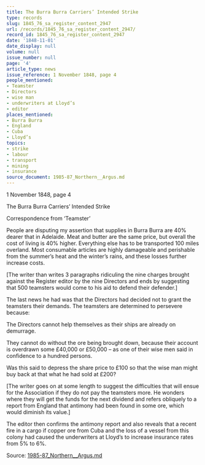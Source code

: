 ```yaml
---
title: The Burra Burra Carriers’ Intended Strike
type: records
slug: 1845_76_sa_register_content_2947
url: /records/1845_76_sa_register_content_2947/
record_id: 1845_76_sa_register_content_2947
date: '1848-11-01'
date_display: null
volume: null
issue_number: null
page: '4'
article_type: news
issue_reference: 1 November 1848, page 4
people_mentioned:
- Teamster
- Directors
- wise man
- underwriters at Lloyd’s
- editor
places_mentioned:
- Burra Burra
- England
- Cuba
- Lloyd’s
topics:
- strike
- labour
- transport
- mining
- insurance
source_document: 1985-87_Northern__Argus.md
---
```


1 November 1848, page 4

The Burra Burra Carriers’ Intended Strike

Correspondence from ‘Teamster’

People are disputing my assertion that supplies in Burra Burra are 40% dearer that in Adelaide.  Meat and butter are the same price, but overall the cost of living is 40% higher.  Everything else has to be transported 100 miles overland.  Most consumable articles are highly damageable and perishable from the summer’s heat and the winter’s rains, and these losses further increase costs.

[The writer than writes 3 paragraphs ridiculing the nine charges brought against the Register editor by the nine Directors and ends by suggesting that 500 teamsters would come to his aid to defend their defender.]

The last news he had was that the Directors had decided not to grant the teamsters their demands.  The teamsters are determined to persevere because:

The Directors cannot help themselves as their ships are already on demurrage.

They cannot do without the ore being brought down, because their account is overdrawn some £40,000 or £50,000 – as one of their wise men said in confidence to a hundred persons.

Was this said to depress the share price to £100 so that the wise man might buy back at that what he had sold at £200?

[The writer goes on at some length to suggest the difficulties that will ensue for the Association if they do not pay the teamsters more.  He wonders where they will get the funds for the next dividend and refers obliquely to a report from England that antimony had been found in some ore, which would diminish its value.]

The editor then confirms the antimony report and also reveals that a recent fire in a cargo if copper ore from Cuba and the loss of a vessel from this colony had caused the underwriters at Lloyd’s to increase insurance rates from 5% to 6%.

Source: [1985-87_Northern__Argus.md](/downloads/markdown/1985-87_Northern__Argus.md)
